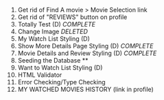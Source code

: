 1. Get rid of Find A movie > Movie Selection link
2. Get rid of "REVIEWS" button on profile
3. Totally Test (D) _COMPLETE_
4. Change Image _DELETED_
5. My Watch List Styling (D)
6. Show More Details Page Styling (D) _COMPLETE_
7. Movie Details and Review Styling (D) _COMPLETE_
8. Seeding the Database \*\*
9. Want to Watch List Styling (D)
10. HTML Validator
11. Error Checking/Type Checking
12. MY WATCHED MOVIES HISTORY (link in profile)
